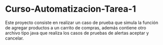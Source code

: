 # Curso-Automatizacion-Tarea-1
Este proyecto consiste en realizar un caso de prueba que simula la función de agregar productos a un carrito de compras, además contiene otro archivo tipo java que realiza los casos de pruebas de alertas aceptar y cancelar.
